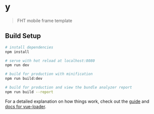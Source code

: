 # y

> FHT mobile frame template

## Build Setup

``` bash
# install dependencies
npm install

# serve with hot reload at localhost:8080
npm run dev

# build for production with minification
npm run build:dev

# build for production and view the bundle analyzer report
npm run build --report
```

For a detailed explanation on how things work, check out the [guide](http://vuejs-templates.github.io/webpack/) and [docs for vue-loader](http://vuejs.github.io/vue-loader).
